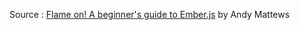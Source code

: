 Source : <a href='http://www.adobe.com/devnet/html5/articles/flame-on-a-beginners-guide-to-emberjs.html'>Flame on! A beginner's guide to Ember.js</a> by Andy Mattews